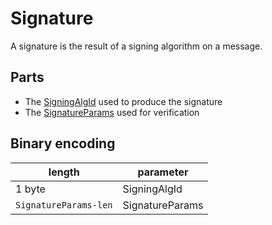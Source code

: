 # Signature

A signature is the result of a signing algorithm on a message.

## Parts

- The [SigningAlgId](../algorithms/signing.md) used to produce the signature
- The [SignatureParams](../algorithms/signing.md) used for verification

## Binary encoding

| length                | parameter       |
| --------------------- | --------------- |
| 1 byte                | SigningAlgId    |
| `SignatureParams-len` | SignatureParams |